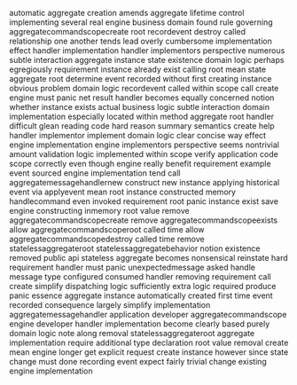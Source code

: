 automatic aggregate creation amends aggregate lifetime control implementing several real engine business domain found rule governing aggregatecommandscopecreate root recordevent destroy called relationship one another tends lead overly cumbersome implementation effect handler implementation handler implementors perspective numerous subtle interaction aggregate instance state existence domain logic perhaps egregiously requirement instance already exist calling root mean state aggregate root determine event recorded without first creating instance obvious problem domain logic recordevent called within scope call create engine must panic net result handler becomes equally concerned notion whether instance exists actual business logic subtle interaction domain implementation especially located within method aggregate root handler difficult glean reading code hard reason summary semantics create help handler implementor implement domain logic clear concise way effect engine implementation engine implementors perspective seems nontrivial amount validation logic implemented within scope verify application code scope correctly even though engine really benefit requirement example event sourced engine implementation tend call aggregatemessagehandlernew construct new instance applying historical event via applyevent mean root instance constructed memory handlecommand even invoked requirement root panic instance exist save engine constructing inmemory root value remove aggregatecommandscopecreate remove aggregatecommandscopeexists allow aggregatecommandscoperoot called time allow aggregatecommandscopedestroy called time remove statelessaggregateroot statelessaggregatebehavior notion existence removed public api stateless aggregate becomes nonsensical reinstate hard requirement handler must panic unexpectedmessage asked handle message type configured consumed handler removing requirement call create simplify dispatching logic sufficiently extra logic required produce panic essence aggregate instance automatically created first time event recorded consequence largely simplify implementation aggregatemessagehandler application developer aggregatecommandscope engine developer handler implementation become clearly based purely domain logic note along removal statelessaggregateroot aggregate implementation require additional type declaration root value removal create mean engine longer get explicit request create instance however since state change must done recording event expect fairly trivial change existing engine implementation
